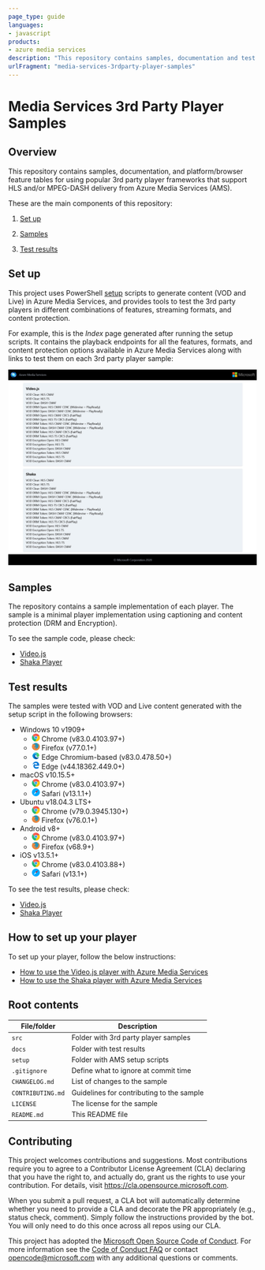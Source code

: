 ```yaml
---
page_type: guide
languages:
- javascript
products:
- azure media services
description: "This repository contains samples, documentation and test results for different 3rd party player frameworks using VOD and Live content from Azure Media Services (AMS)."
urlFragment: "media-services-3rdparty-player-samples"
---
```


# Media Services 3rd Party Player Samples

## Overview

This repository contains samples, documentation, and platform/browser feature tables for using popular 3rd party player frameworks that support HLS and/or MPEG-DASH delivery from Azure Media Services (AMS).

These are the main components of this repository:

1. [Set up](#setup)

2. [Samples](#samples)

3. [Test results](#test-results)

## Set up

This project uses PowerShell [setup](/setup) scripts to generate content (VOD and Live) in Azure Media Services, and provides tools to test the 3rd party players in different combinations of features, streaming formats, and content protection.

For example, this is the *_Index_* page generated after running the setup scripts. It contains the playback endpoints for all the features, formats, and content protection options available in Azure Media Services along with links to test them on each 3rd party player sample:

![Index](docs/images/index.jpg)

## Samples

The repository contains a sample implementation of each player. The sample is a minimal player implementation using captioning and content protection (DRM and Encryption).

To see the sample code, please check:

- [Video.js](/src/video.js)
- [Shaka Player](/src/shaka)

## Test results
  
The samples were tested with VOD and Live content generated with the setup script in the following browsers:

- Windows 10 v1909+
  - ![chrome](docs/icons/chrome.png) Chrome (v83.0.4103.97+)
  - ![firefox](docs/icons/firefox.png) Firefox (v77.0.1+)
  - ![newedge](docs/icons/edge-new.png) Edge Chromium-based (v83.0.478.50+)
  - ![edge](docs/icons/edge.png) Edge (v44.18362.449.0+)
- macOS v10.15.5+
  - ![chrome](docs/icons/chrome.png) Chrome (v83.0.4103.97+)
  - ![safari](docs/icons/safari.png) Safari (v13.1.1+)
- Ubuntu v18.04.3 LTS+
  - ![chrome](docs/icons/chrome.png) Chrome (v79.0.3945.130+)
  - ![firefox](docs/icons/firefox.png) Firefox (v76.0.1+)
- Android v8+
  - ![chrome](docs/icons/chrome.png) Chrome (v83.0.4103.97+)
  - ![firefox](docs/icons/firefox.png) Firefox (v68.9+)
- iOS v13.5.1+
  - ![chrome](docs/icons/chrome.png) Chrome (v83.0.4103.88+)
  - ![safari](docs/icons/safari.png) Safari (v13.1+)

To see the test results, please check:
  
- [Video.js](/docs/video.js#test-results)
- [Shaka Player](/docs/shaka#test-results)

## How to set up your player

To set up your player, follow the below instructions:

- [How to use the Video.js player with Azure Media Services](https://docs.microsoft.com/azure/media-services/latest/how-to-video-js-player)
- [How to use the Shaka player with Azure Media Services](https://docs.microsoft.com/azure/media-services/latest/how-to-shaka-player)

## Root contents

| File/folder         | Description                                |
|---------------------|--------------------------------------------|
| `src`               | Folder with 3rd party player samples                |
| `docs`              | Folder with test results|
| `setup`             | Folder with AMS setup scripts             |
| `.gitignore`        | Define what to ignore at commit time      |
| `CHANGELOG.md`      | List of changes to the sample             |
| `CONTRIBUTING.md`   | Guidelines for contributing to the sample |
| `LICENSE`           | The license for the sample                |
| `README.md`         | This README file                          |

## Contributing

This project welcomes contributions and suggestions.  Most contributions require you to agree to a
Contributor License Agreement (CLA) declaring that you have the right to, and actually do, grant us
the rights to use your contribution. For details, visit <https://cla.opensource.microsoft.com>.

When you submit a pull request, a CLA bot will automatically determine whether you need to provide
a CLA and decorate the PR appropriately (e.g., status check, comment). Simply follow the instructions
provided by the bot. You will only need to do this once across all repos using our CLA.

This project has adopted the [Microsoft Open Source Code of Conduct](https://opensource.microsoft.com/codeofconduct/).
For more information see the [Code of Conduct FAQ](https://opensource.microsoft.com/codeofconduct/faq/) or
contact [opencode@microsoft.com](mailto:opencode@microsoft.com) with any additional questions or comments.
